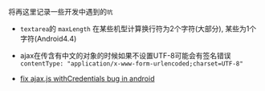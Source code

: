 将再这里记录一些开发中遇到的`坑`

* `textarea`的 `maxLength` 在某些机型计算换行符为2个字符(大部分), 某些为1个字符(Android4.4)

* ajax在传含有中文的对象的时候如果不设置UTF-8可能会有签名错误
`contentType: "application/x-www-form-urlencoded;charset=UTF-8"`

* [fix ajax.js withCredentials bug in android](https://github.com/madrobby/zepto/pull/935)
